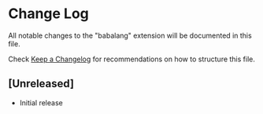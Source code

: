 # Change Log

All notable changes to the "babalang" extension will be documented in this file.

Check [Keep a Changelog](http://keepachangelog.com/) for recommendations on how to structure this file.

## [Unreleased]

- Initial release